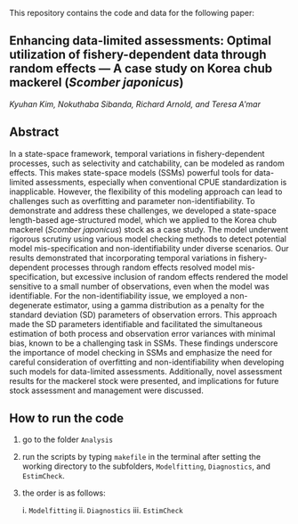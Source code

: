 This repository contains the code and data for the following paper:

## **Enhancing data-limited assessments: Optimal utilization of fishery-dependent data through random effects &mdash; A case study on Korea chub mackerel (_Scomber japonicus_)**

*Kyuhan Kim, Nokuthaba Sibanda, Richard Arnold, and Teresa A'mar*

## Abstract

In a state-space framework, temporal variations in fishery-dependent
processes, such as selectivity and catchability, can be modeled as
random effects. This makes state-space models (SSMs) powerful tools for
data-limited assessments, especially when conventional CPUE
standardization is inapplicable. However, the flexibility of this
modeling approach can lead to challenges such as overfitting and
parameter non-identifiability. To demonstrate and address these
challenges, we developed a state-space length-based age-structured
model, which we applied to the Korea chub mackerel
(_Scomber japonicus_) stock as a case study. The model underwent
rigorous scrutiny using various model checking methods to detect
potential model mis-specification and non-identifiability under diverse
scenarios. Our results demonstrated that incorporating temporal
variations in fishery-dependent processes through random effects
resolved model mis-specification, but excessive inclusion of random
effects rendered the model sensitive to a small number of observations,
even when the model was identifiable. For the non-identifiability issue,
we employed a non-degenerate estimator, using a gamma distribution as a
penalty for the standard deviation (SD) parameters of observation
errors. This approach made the SD parameters identifiable and
facilitated the simultaneous estimation of both process and observation
error variances with minimal bias, known to be a challenging task in
SSMs. These findings underscore the importance of model checking in SSMs
and emphasize the need for careful consideration of overfitting and
non-identifiability when developing such models for data-limited
assessments. Additionally, novel assessment results for the mackerel
stock were presented, and implications for future stock assessment and
management were discussed.



## How to run the code

1. go to the folder `Analysis`

2. run the scripts by typing `makefile` in the terminal after setting the working directory to the subfolders, `Modelfitting`, `Diagnostics`, and `EstimCheck`.

3. the order is as follows:

   i. `Modelfitting`
   ii. `Diagnostics`
   iii. `EstimCheck`

